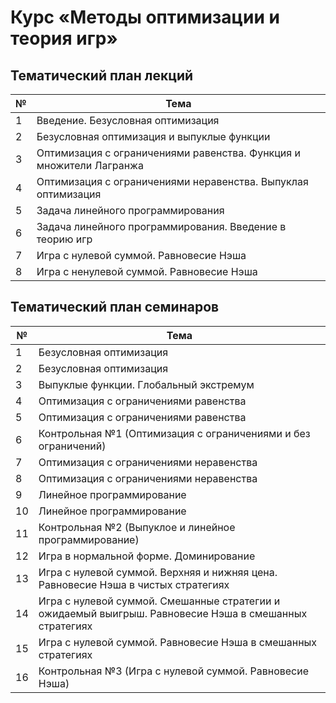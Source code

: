 # Курс «Методы оптимизации и теория игр»

## Тематический план лекций

|№|Тема|
|-|-|
|1|Введение. Безусловная оптимизация|
|2|Безусловная оптимизация и выпуклые функции|
|3|Оптимизация с ограничениями равенства. Функция и множители Лагранжа|
|4|Оптимизация с ограничениями неравенства. Выпуклая оптимизация|
|5|Задача линейного программирования|
|6|Задача линейного программирования. Введение в теорию игр|
|7|Игра с нулевой суммой. Равновесие Нэша|
|8|Игра с ненулевой суммой. Равновесие Нэша|

## Тематический план семинаров

|№|Тема|
|-|-|
|1|Безусловная оптимизация|
|2|Безусловная оптимизация|
|3|Выпуклые функции. Глобальный экстремум|
|4|Оптимизация с ограничениями равенства|
|5|Оптимизация с ограничениями равенства|
|6|Контрольная №1 (Оптимизация с ограничениями и без ограничений)|
|7|Оптимизация с ограничениями неравенства|
|8|Оптимизация с ограничениями неравенства|
|9|Линейное программирование|
|10|Линейное программирование|
|11|Контрольная №2 (Выпуклое и линейное программирование)|
|12|Игра в нормальной форме. Доминирование|
|13|Игра с нулевой суммой. Верхняя и нижняя цена. Равновесие Нэша в чистых стратегиях|
|14|Игра с нулевой суммой. Смешанные стратегии и ожидаемый выигрыш. Равновесие Нэша в смешанных стратегиях|
|15|Игра с нулевой суммой. Равновесие Нэша в смешанных стратегиях|
|16|Контрольная №3 (Игра с нулевой суммой. Равновесие Нэша)|
